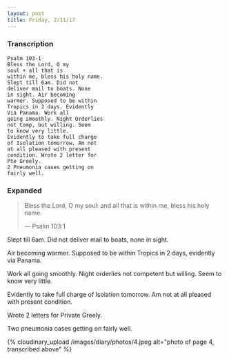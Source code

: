 ```yaml
---
layout: post
title: Friday, 2/11/17
---
```


### Transcription

    Psalm 103-1
    Bless the Lord, O my
    soul + all that is
    within me, bless his holy name.
    Slept till 6am. Did not
    deliver mail to boats. None
    in sight. Air becoming
    warmer. Supposed to be within
    Tropics in 2 days. Evidently
    Via Panama. Work all
    going smoothly. Night Orderlies
    not Comp, but willing. Seem
    to know very little.
    Evidently to take full charge
    of Isolation tomorrow. Am not
    at all pleased with present
    condition. Wrote 2 letter for
    Pte Greely.
    2 Pneumonia cases getting on
    fairly well.

### Expanded

> Bless the Lord, O my soul: and all that is within me, bless his holy name.
>
> — Psalm 103:1

Slept till 6am. Did not deliver mail to boats, none in sight.

Air becoming warmer. Supposed to be within Tropics in 2 days, evidently via Panama.

Work all going smoothly. Night orderlies not competent but willing. Seem to know very little.

Evidently to take full charge of Isolation tomorrow. Am not at all pleased with present condition. 

Wrote 2 letters for Private Greely.

Two pneumonia cases getting on fairly well.

{% cloudinary_upload /images/diary/photos/4.jpeg alt="photo of page 4, transcribed above" %}
